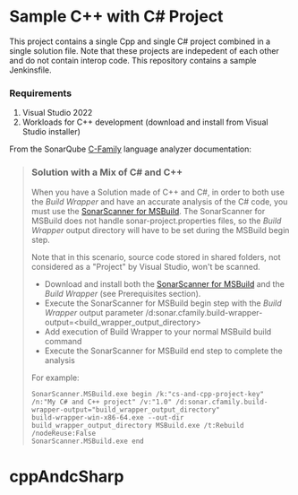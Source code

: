 # Sample C++ with C# Project

This project contains a single Cpp and single C# project combined in a single solution file. Note that these projects are indepedent of each other and do not contain interop code. This repository contains a sample Jenkinsfile.

### Requirements
1. Visual Studio 2022
2. Workloads for C++ development (download and install from Visual Studio installer)

From the SonarQube [C-Family](https://docs.sonarqube.org/latest/analysis/languages/cfamily/) language analyzer documentation:
> ### Solution with a Mix of C# and C++
>
> When you have a Solution made of C++ and C#, in order to both use the _Build Wrapper_ and have an accurate analysis of the C# code, you must use the [SonarScanner for MSBuild](https://github.com/SonarSource/sonar-scanner-msbuild). The SonarScanner for MSBuild does not handle sonar-project.properties files, so the _Build Wrapper_ output directory will have to be set during the MSBuild begin step.
> 
> Note that in this scenario, source code stored in shared folders, not considered as a "Project" by Visual Studio, won't be scanned.
> * Download and install both the [SonarScanner for MSBuild](https://github.com/SonarSource/sonar-scanner-msbuild) and the _Build Wrapper_ (see Prerequisites section).
> * Execute the SonarScanner for MSBuild begin step with the _Build Wrapper_ output parameter /d:sonar.cfamily.build-wrapper-output=<build_wrapper_output_directory>
> * Add execution of Build Wrapper to your normal MSBuild build command
> * Execute the SonarScanner for MSBuild end step to complete the analysis
> 
> For example:
> ```text
> SonarScanner.MSBuild.exe begin /k:"cs-and-cpp-project-key" /n:"My C# and C++ project" /v:"1.0" /d:sonar.cfamily.build-wrapper-output="build_wrapper_output_directory"
> build-wrapper-win-x86-64.exe --out-dir build_wrapper_output_directory MSBuild.exe /t:Rebuild /nodeReuse:False
> SonarScanner.MSBuild.exe end
> ```
# cppAndcSharp
